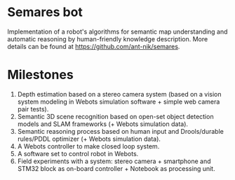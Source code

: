 # Semares bot

Implementation of a robot's algorithms for semantic map understanding and automatic reasoning by human-friendly knowledge description.
More details can be found at https://github.com/ant-nik/semares.

# Milestones

1. Depth estimation based on a stereo camera system (based on a vision system modeling in Webots simulation software + simple web camera pair tests).
2. Semantic 3D scene recognition based on open-set object detection models and SLAM frameworks (+ Webots simulation data).
3. Semantic reasoning process based on human input and Drools/durable rules/PDDL optimizer (+ Webots simulation data).
4. A Webots controller to make closed loop system.
5. A software set to control robot in Webots.
6. Field experiments with a system: stereo camera + smartphone and STM32 block as on-board controller + Notebook as processing unit.

